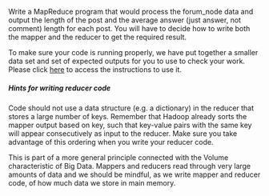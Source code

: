 Write a MapReduce program that would process the forum_node data and output the length of the post and the average answer (just answer, not comment) length for each post. You will have to decide how to write both the mapper and the reducer to get the required result.

To make sure your code is running properly, we have put together a smaller data set and set of expected outputs for you to use to check your work. Please click [here](https://www.udacity.com/wiki/ud617/local-testing-instructions) to access the instructions to use it.

##### Hints for writing reducer code

Code should not use a data structure (e.g. a dictionary) in the reducer that stores a large number of keys. Remember that Hadoop already sorts the mapper output based on key, such that key-value pairs with the same key will appear consecutively as input to the reducer. Make sure you take advantage of this ordering when you write your reducer code.

This is part of a more general principle connected with the Volume characteristic of Big Data. Mappers and reducers read through very large amounts of data and we should be mindful, as we write mapper and reducer code, of how much data we store in main memory.
